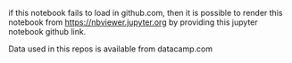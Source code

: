 

if this notebook fails to load in github.com, then it is possible to render this 
notebook from https://nbviewer.jupyter.org by providing this jupyter notebook github link. 

Data used in this repos is available from datacamp.com
